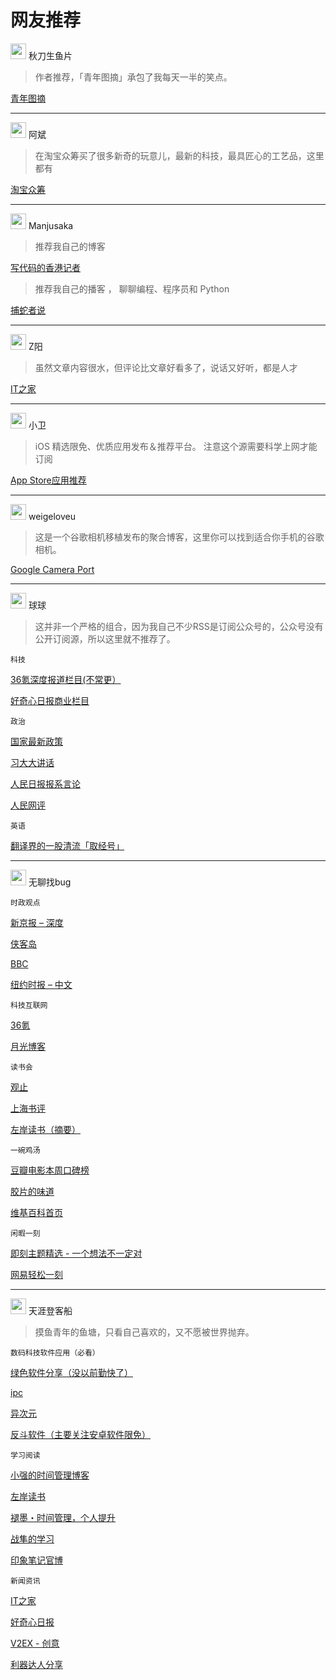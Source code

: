 # 网友推荐

<img src="1@2x.png" width="25" height="25" /> <span>秋刀生鱼片</span>

> 作者推荐，「青年图摘」承包了我每天一半的笑点。

[青年图摘](innerhttps://qingniantuzhai.com/feed)

---

<img src="2@2x.png" width="25" height="25" /> <span>阿斌</span>

> 在淘宝众筹买了很多新奇的玩意儿，最新的科技，最具匠心的工艺品，这里都有

[淘宝众筹](innerhttps://rsshub.app/taobao/zhongchou/all)

---

<img src="4@2x.png" width="25" height="25" /> <span>Manjusaka</span>

> 推荐我自己的博客

[写代码的香港记者](innerhttps://manjusaka.itscoder.com/atom.xml)

> 推荐我自己的播客 ， 聊聊编程、程序员和 Python

[捕蛇者说](innerhttps://pythonhunter.org/episodes/feed.xml)

---

<img src="5@2x.png" width="25" height="25" /> <span>Z阳</span>

> 虽然文章内容很水，但评论比文章好看多了，说话又好听，都是人才

[IT之家](innerhttps://www.ithome.com/rss/)

---

<img src="7@2x.png" width="25" height="25" />  <span>小卫</span>

> iOS 精选限免、优质应用发布＆推荐平台。
> 注意这个源需要科学上网才能订阅

[App Store应用推荐](innerhttp://reddit.com/r/App_Store.rss)

---

<img src="3@2x.png" width="25" height="25" />  <span>weigeloveu</span>

> 这是一个谷歌相机移植发布的聚合博客，这里你可以找到适合你手机的谷歌相机。

[Google Camera Port](innerhttps://www.celsoazevedo.com/files/android/google-camera/dev-feed.xml)

---

<img src="3@2x.png" width="25" height="25" />  <span>球球</span>

> 这并非一个严格的组合，因为我自己不少RSS是订阅公众号的，公众号没有公开订阅源，所以这里就不推荐了。

`科技`

[36氪深度报道栏目(不常更）](innerhttps://rsshub.app/36kr/search/article/深氪?filter_title=深氪)

[好奇心日报商业栏目](innerhttps://rsshub.app/qdaily/category/18)

`政治`

[国家最新政策](innerhttps://rsshub.app/gov/zhengce/zuixin)

[习大大讲话](innerhttps://rsshub.app/people/xjpjh)

[人民日报报系言论](innerhttps://rsshub.app/people/opinion/40604)

[人民网评](innerhttps://rsshub.app/people/opinion/223228)

`英语`

[翻译界的一股清流「取经号」](innerhttps://qujinghao.com/feed/)

---

<img src="3@2x.png" width="25" height="25" /> <span>无聊找bug</span>

`时政观点`

[新京报 – 深度](innerhttps://rsshub.app/bjnews/inside)

[侠客岛](innerhttp://feedmaker.kindle4rss.com/feeds/xiake_island.weixin.xml)

[BBC](innerhttps://feedx.co/rss/bbc.xml)

[纽约时报 – 中文](innerhttps://rsshub.app/nytimes)

`科技互联网`

[36氪](innerhttps://36kr.com/feed)

[月光博客](innerhttps://www.williamlong.info/rss.xml)

`读书会`

[观止](innerhttps://rsshub.app/guanzhi)

[上海书评](innerhttps://feedx.co/rss/shanghaishuping.xml)

[左岸读书（摘要）](innerhttp://www.zreading.cn/feed)

`一碗鸡汤`

[豆瓣电影本周口碑榜](innerhttps://feedx.co/rss/doubanmvweek.xml)

[胶片的味道](innerhttp://letsfilm.org/feed)

[维基百科首页](innerhttps://feedx.co/rss/wikiindex.xml)

`闲暇一刻`

[即刻主题精选 - 一个想法不一定对](innerhttps://rsshub.app/jike/topic/5aa21c7ae54af10017dc93f8)

[网易轻松一刻](innerhttps://feedx.co/rss/163easy.xml)

---

<img src="6@2x.png" width="25" height="25" /> <span>天涯登客船</span>

> 摸鱼青年的鱼塘，只看自己喜欢的，又不愿被世界抛弃。

`数码科技软件应用（必看）`

[绿色软件分享（没以前勤快了）](innerhttps://www.portablesoft.org/rss/)

[ipc](innerhttp://feed.ipc.me/)

[异次元](innerhttp://feed.iplaysoft.com)

[反斗软件（主要关注安卓软件限免）](innerhttp://www.apprcn.com/feed)

`学习阅读`

[小强的时间管理博客](innerhttp://www.gtdlife.com/feed/)

[左岸读书](innerhttp://www.zreading.cn/feed)

[褪墨・时间管理，个人提升](innerhttp://www.mifengtd.cn/feed.xml)

[战隼的学习](innerhttp://www.read.org.cn/feed)

[印象笔记官博](innerhttp://blog.yinxiang.com/feed/)

`新闻资讯`

[IT之家](innerhttps://www.ithome.com/rss/)

[好奇心日报](innerhttp://www.qdaily.com/feed.xml)

[V2EX - 创意](innerhttps://www.v2ex.com/feed/tab/creative.xml)

[利器达人分享](innerhttps://liqi.io/feed/)
